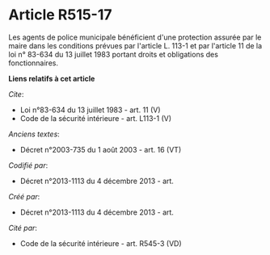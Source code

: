 # Article R515-17

Les agents de police municipale bénéficient d'une protection assurée par le maire dans les conditions prévues par l'article
L. 113-1 et par l'article 11 de la loi n° 83-634 du 13 juillet 1983 portant droits et obligations des fonctionnaires.

**Liens relatifs à cet article**

_Cite_:

  - Loi n°83-634 du 13 juillet 1983 - art. 11 (V)
  - Code de la sécurité intérieure - art. L113-1 (V)

_Anciens textes_:

  - Décret n°2003-735 du 1 août 2003 - art. 16 (VT)

_Codifié par_:

  - Décret n°2013-1113 du 4 décembre 2013 - art.

_Créé par_:

  - Décret n°2013-1113 du 4 décembre 2013 - art.

_Cité par_:

  - Code de la sécurité intérieure - art. R545-3 (VD)
